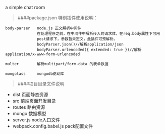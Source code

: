  a simple chat room

> ####package.json 特别插件使用说明：

    body-parser   node.js 正文解析中间件
                  在处理程序之前，在中间件中解析传入的请求体，在req.body属性下可用 
                  post请求下，参数暂未定义，此插件可预解析。
                  bodyParser.json()//解析application/json
                  bodyParser.urlencoded({ extended: true })//解析application/x-www-form-urlencoded
                          
    multer        解析multipart/form-data 的表单数据
    
    mongolass     mongodb驱动库
        

> ####项目目录文件说明

* dist 页面静态资源
* src 前端页面开发目录
* routes 路由资源
* mongo 数据模型
* server.js node入口文件
* webpack.config.babel.js pack配置文件

